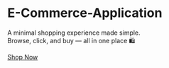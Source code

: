 # E-Commerce-Application

A minimal shopping experience made simple.  
Browse, click, and buy — all in one place 🛍️

[Shop Now]([https://your-ecommerce-vercel-link.vercel.app](https://e-com-app-nine.vercel.app/))
